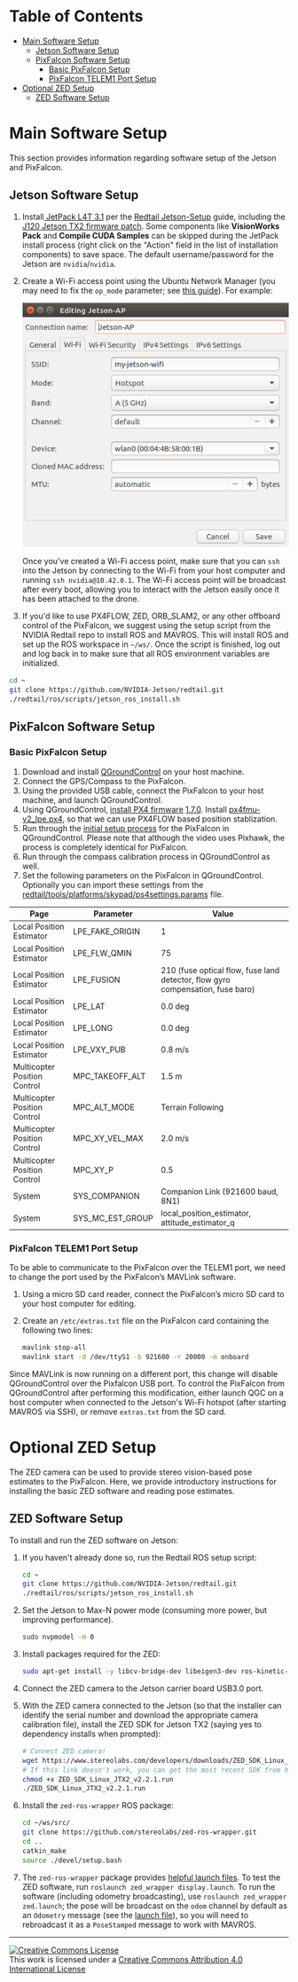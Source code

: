# Table of Contents

* [Main Software Setup](#main-software-setup)
    * [Jetson Software Setup](#jetson-software-setup)
    * [PixFalcon Software Setup](#pixfalcon-software-setup)
        * [Basic PixFalcon Setup](#basic-pixfalcon-setup)
        * [PixFalcon TELEM1 Port Setup](#pixfalcon-telem1-port-setup)
* [Optional ZED Setup](#optional-zed-setup)
    * [ZED Software Setup](#zed-software-setup)

# Main Software Setup

This section provides information regarding software setup of the Jetson and PixFalcon.

## Jetson Software Setup

1. Install[ JetPack L4T 3.1](https://developer.nvidia.com/embedded/jetpack) per the [Redtail Jetson-Setup](https://github.com/NVIDIA-Jetson/redtail/wiki/Jetson-Setup) guide, including the [J120 Jetson TX2 firmware patch](https://auvidea.com/firmware/).  Some components like **VisionWorks Pack** and **Compile CUDA Samples** can be skipped during the JetPack install process (right click on the "Action" field in the list of installation components) to save space.  The default username/password for the Jetson are `nvidia`/`nvidia`.

2. Create a Wi-Fi access point using the Ubuntu Network Manager (you may need to fix the `op_mode` parameter; see [this guide](https://elinux.org/Jetson/TX1_WiFi_Access_Point)).  For example:

   ![Jetson Wi-Fi Settings](./images/JetsonWiFiAP.png)

   Once you've created a Wi-Fi access point, make sure that you can `ssh` into the Jetson by connecting to the Wi-Fi from your host computer and running `ssh nvidia@10.42.0.1`.  The Wi-Fi access point will be broadcast after every boot, allowing you to interact with the Jetson easily once it has been attached to the drone.


3. If you'd like to use PX4FLOW, ZED, ORB_SLAM2, or any other offboard control of the PixFalcon, we suggest using the setup script from the NVIDIA Redtail repo to install ROS and MAVROS.  This will install ROS and set up the ROS workspace in `~/ws/`.  Once the script is finished, log out and log back in to make sure that all ROS environment variables are initialized.

  ```bash
  cd ~
  git clone https://github.com/NVIDIA-Jetson/redtail.git
  ./redtail/ros/scripts/jetson_ros_install.sh
  ```

## PixFalcon Software Setup

### Basic PixFalcon Setup

1. Download and install [QGroundControl](http://qgroundcontrol.com/) on your host machine.
2. Connect the GPS/Compass to the PixFalcon.
3. Using the provided USB cable, connect the PixFalcon to your host machine, and launch QGroundControl.
4. Using QGroundControl, [install PX4 firmware](http://qgroundcontrol.com/loading-firmware/) [1.7.0](https://github.com/PX4/Firmware/releases/tag/v1.7.0). Install [px4fmu-v2_lpe.px4](https://github.com/PX4/Firmware/releases/download/v1.7.0/px4fmu-v2_lpe.px4), so that we can use PX4FLOW based position stablization.
5. Run through the [initial setup process](https://www.youtube.com/watch?v=91VGmdSlbo4) for the PixFalcon in QGroundControl. Please note that although the video uses Pixhawk, the process is completely identical for PixFalcon.
6. Run through the compass calibration process in QGroundControl as well.
7. Set the following parameters on the PixFalcon in QGroundControl. Optionally you can import these settings from the [redtail/tools/platforms/skypad/ps4settings.params](../blob/master/tools/platforms/skypad/ps4settings.params) file.

| Page | Parameter | Value |
| --- | --- | --- |
| Local Position Estimator | LPE_FAKE_ORIGIN | 1 |
| Local Position Estimator | LPE_FLW_QMIN | 75 |
| Local Position Estimator | LPE_FUSION | 210 (fuse optical flow, fuse land detector, flow gyro compensation, fuse baro) |
| Local Position Estimator | LPE_LAT | 0.0 deg |
| Local Position Estimator | LPE_LONG | 0.0 deg |
| Local Position Estimator | LPE_VXY_PUB | 0.8 m/s |
| Multicopter Position Control | MPC_TAKEOFF_ALT | 1.5 m |
| Multicopter Position Control | MPC_ALT_MODE | Terrain Following |
| Multicopter Position Control | MPC_XY_VEL_MAX | 2.0 m/s |
| Multicopter Position Control | MPC_XY_P | 0.5 |
| System | SYS_COMPANION | Companion Link (921600 baud, 8N1) |
| System | SYS_MC_EST_GROUP | local_position_estimator, attitude_estimator_q |

### PixFalcon TELEM1 Port Setup

To be able to communicate to the PixFalcon over the TELEM1 port, we need to change the port used by the PixFalcon’s MAVLink software.

1. Using a micro SD card reader, connect the PixFalcon’s micro SD card to your host computer for editing.

2. Create an `/etc/extras.txt` file on the PixFalcon card containing the following two lines:

    ```bash
    mavlink stop-all
    mavlink start -d /dev/ttyS1 -b 921600 -r 20000 -m onboard
    ```

Since MAVLink is now running on a different port, this change will disable QGroundControl over the Pixfalcon USB port. To control the PixFalcon from QGroundControl after performing this modification, either launch QGC on a host computer when connected to the Jetson's Wi-Fi hotspot (after starting MAVROS via SSH), or remove `extras.txt` from the SD card.

# Optional ZED Setup

The ZED camera can be used to provide stereo vision-based pose estimates to the PixFalcon.  Here, we provide introductory instructions for installing the basic ZED software and reading pose estimates.

## ZED Software Setup

To install and run the ZED software on Jetson:

1.  If you haven't already done so, run the Redtail ROS setup script:

    ```bash
    cd ~
    git clone https://github.com/NVIDIA-Jetson/redtail.git
    ./redtail/ros/scripts/jetson_ros_install.sh
    ```

2.  Set the Jetson to Max-N power mode (consuming more power, but improving performance).

    ```bash
    sudo nvpmodel -m 0
    ```

3.  Install packages required for the ZED:

    ```bash
    sudo apt-get install -y libcv-bridge-dev libeigen3-dev ros-kinetic-cv-bridge libpcl1 ros-kinetic-pcl-ros ros-kinetic-tf2-geometry-msgs ros-kinetic-tf-conversions ros-kinetic-rviz ros-kinetic-robot-state-publisher
    ```

4.  Connect the ZED camera to the Jetson carrier board USB3.0 port.

5.  With the ZED camera connected to the Jetson (so that the installer can identify the serial number and download the appropriate camera calibration file), install the ZED SDK for Jetson TX2 (saying yes to dependency installs when prompted):

    ```bash
    # Connect ZED camera!
    wget https://www.stereolabs.com/developers/downloads/ZED_SDK_Linux_JTX2_v2.2.1.run
    # If this link doesn't work, you can get the most recent SDK from https://www.stereolabs.com/developers/
    chmod +x ZED_SDK_Linux_JTX2_v2.2.1.run
    ./ZED_SDK_Linux_JTX2_v2.2.1.run
    ```

6.  Install the `zed-ros-wrapper` ROS package:

    ```bash
    cd ~/ws/src/
    git clone https://github.com/stereolabs/zed-ros-wrapper.git
    cd ..
    catkin_make
    source ./devel/setup.bash
    ```

7.  The `zed-ros-wrapper` package provides [helpful launch files](https://github.com/stereolabs/zed-ros-wrapper/tree/master/launch).  To test the ZED software, run `roslaunch zed_wrapper display.launch`.  To run the software (including odometry broadcasting), use `roslaunch zed_wrapper zed.launch`; the pose will be broadcast on the `odom` channel by default as an `Odometry` message (see the [launch file](https://github.com/stereolabs/zed-ros-wrapper/blob/master/launch/zed_camera.launch)), so you will need to rebroadcast it as a `PoseStamped` message to work with MAVROS.


---
<a rel="license" href="http://creativecommons.org/licenses/by/4.0/">
<img alt="Creative Commons License" style="border-width:0" src="https://i.creativecommons.org/l/by/4.0/88x31.png" /></a>
<br />This work is licensed under a <a rel="license" href="http://creativecommons.org/licenses/by/4.0/">Creative Commons Attribution 4.0 International License</a>